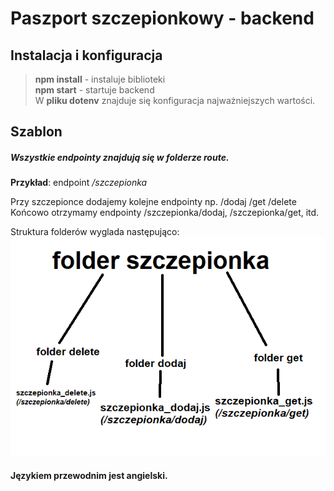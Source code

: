 # Paszport szczepionkowy - backend
## Instalacja i konfiguracja

> **npm install** - instaluje biblioteki  
> **npm start** - startuje backend  
> W **pliku dotenv** znajduje się konfiguracja najważniejszych wartości.  
## Szablon
##### Wszystkie endpointy znajdują się w folderze route.

**Przykład**: endpoint */szczepionka*  

Przy szczepionce dodajemy kolejne endpointy np. /dodaj /get /delete   
Końcowo otrzymamy endpointy /szczepionka/dodaj, /szczepionka/get, itd.  

Struktura folderów wyglada następująco:  
![zdjecie ze struktura](readme.png)  

#### Językiem przewodnim jest angielski.  
